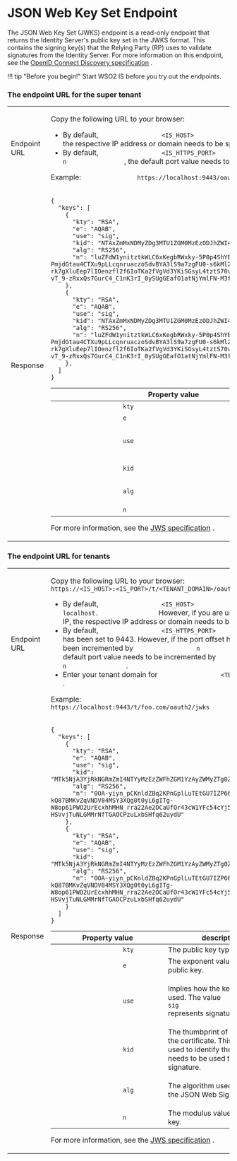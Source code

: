 # JSON Web Key Set Endpoint

The JSON Web Key Set (JWKS) endpoint is a read-only endpoint that
returns the Identity Server's public key set in the JWKS format. This
contains the signing key(s) that the Relying Party (RP) uses to validate
signatures from the Identity Server. For more information on this
endpoint, see the [OpenID Connect Discovery
specification](http://openid.net/specs/openid-connect-discovery-1_0.html)
.


!!! tip "Before you begin!"
    Start WSO2 IS before you try out the endpoints.
    

### The endpoint URL for the super tenant

<table>
<tbody>
<tr class="odd">
<td>Endpoint URL</td>
<td><div class="content-wrapper">
<p>Copy the following URL to your browser: <code>               https://&lt;IS_HOST&gt;:&lt;IS_HTTPS_PORT&gt;/oauth2/jwks              </code></p>
<div>
<ul>
<li>By default, <code>                 &lt;IS_HOST&gt;                </code> is <code>                 localhost.                </code> However, if you are using a public IP, the respective IP address or domain needs to be specified.</li>
<li>By default, <code>                 &lt;IS_HTTPS_PORT&gt;                </code> has been set to 9443. However, if the port offset has been incremented by <code>                 n                </code>, the default port value needs to be incremented by <code>                 n                </code> .</li>
</ul>
</div>
<p>Example: <code>               https://localhost:9443/oauth2/jwks              </code></p>
</div></td>
</tr>
<tr class="even">
<td>Response</td>
<td><div class="content-wrapper">
<div class="code panel pdl" style="border-width: 1px;">
<div class="codeContent panelContent pdl">
<div class="sourceCode" id="cb1" data-syntaxhighlighter-params="brush: java; gutter: false; theme: Confluence" data-theme="Confluence" style="brush: java; gutter: false; theme: Confluence"><pre class="sourceCode java"><code class="sourceCode java"><a class="sourceLine" id="cb1-1" title="1">{</a>
<a class="sourceLine" id="cb1-2" title="2">  <span class="st">&quot;keys&quot;</span>: [</a>
<a class="sourceLine" id="cb1-3" title="3">    {</a>
<a class="sourceLine" id="cb1-4" title="4">      <span class="st">&quot;kty&quot;</span>: <span class="st">&quot;RSA&quot;</span>,</a>
<a class="sourceLine" id="cb1-5" title="5">      <span class="st">&quot;e&quot;</span>: <span class="st">&quot;AQAB&quot;</span>,</a>
<a class="sourceLine" id="cb1-6" title="6">      <span class="st">&quot;use&quot;</span>: <span class="st">&quot;sig&quot;</span>,</a>
<a class="sourceLine" id="cb1-7" title="7">      <span class="st">&quot;kid&quot;</span>: <span class="st">&quot;NTAxZmMxNDMyZDg3MTU1ZGM0MzEzODJhZWI4NDNlZDU1OGFkNjFiMQ_RS256&quot;</span>,</a>
<a class="sourceLine" id="cb1-8" title="8">      <span class="st">&quot;alg&quot;</span>: <span class="st">&quot;RS256&quot;</span>,</a>
<a class="sourceLine" id="cb1-9" title="9">      <span class="st">&quot;n&quot;</span>: <span class="st">&quot;luZFdW1ynitztkWLC6xKegbRWxky-5P0p4ShYEOkHs30QI2VCuR6Qo4Bz5rTgLBrky03W1GAVrZxuvKRGj9V9-PmjdGtau4CTXu9pLLcqnruaczoSdvBYA3lS9a7zgFU0-s6kMl2EhB-rk7gXluEep7lIOenzfl2f6IoTKa2fVgVd3YKiSGsyL4tztS70vmmX121qm0sTJdKWP4HxXyqK9neolXI9fYyHOYILVNZ69z_73OOVhkh_mvTmWZLM7GM6sApmyLX6OXUp8z0pkY-vT_9-zRxxQs7GurC4_C1nK3rI_0ySUgGEafO1atNjYmlFN-M3tZX6nEcA6g94IavyQ&quot;</span></a>
<a class="sourceLine" id="cb1-10" title="10">    },</a>
<a class="sourceLine" id="cb1-11" title="11">    {</a>
<a class="sourceLine" id="cb1-12" title="12">      <span class="st">&quot;kty&quot;</span>: <span class="st">&quot;RSA&quot;</span>,</a>
<a class="sourceLine" id="cb1-13" title="13">      <span class="st">&quot;e&quot;</span>: <span class="st">&quot;AQAB&quot;</span>,</a>
<a class="sourceLine" id="cb1-14" title="14">      <span class="st">&quot;use&quot;</span>: <span class="st">&quot;sig&quot;</span>,</a>
<a class="sourceLine" id="cb1-15" title="15">      <span class="st">&quot;kid&quot;</span>: <span class="st">&quot;NTAxZmMxNDMyZDg3MTU1ZGM0MzEzODJhZWI4NDNlZDU1OGFkNjFiMQ_RSA256&quot;</span>,</a>
<a class="sourceLine" id="cb1-16" title="16">      <span class="st">&quot;alg&quot;</span>: <span class="st">&quot;RS256&quot;</span>,</a>
<a class="sourceLine" id="cb1-17" title="17">      <span class="st">&quot;n&quot;</span>: <span class="st">&quot;luZFdW1ynitztkWLC6xKegbRWxky-5P0p4ShYEOkHs30QI2VCuR6Qo4Bz5rTgLBrky03W1GAVrZxuvKRGj9V9-PmjdGtau4CTXu9pLLcqnruaczoSdvBYA3lS9a7zgFU0-s6kMl2EhB-rk7gXluEep7lIOenzfl2f6IoTKa2fVgVd3YKiSGsyL4tztS70vmmX121qm0sTJdKWP4HxXyqK9neolXI9fYyHOYILVNZ69z_73OOVhkh_mvTmWZLM7GM6sApmyLX6OXUp8z0pkY-vT_9-zRxxQs7GurC4_C1nK3rI_0ySUgGEafO1atNjYmlFN-M3tZX6nEcA6g94IavyQ&quot;</span></a>
<a class="sourceLine" id="cb1-18" title="18">    },</a>
<a class="sourceLine" id="cb1-19" title="19">  ]</a>
<a class="sourceLine" id="cb1-20" title="20">}</a></code></pre></div>
</div>
</div>
<div class="table-wrap">
<table>
<colgroup>
<col style="width: 50%" />
<col style="width: 50%" />
</colgroup>
<thead>
<tr class="header">
<th>Property value</th>
<th>description</th>
</tr>
</thead>
<tbody>
<tr class="odd">
<td><code>                   kty                  </code></td>
<td>The public key type.</td>
</tr>
<tr class="even">
<td><code>                   e                  </code></td>
<td>The exponent value of the public key.</td>
</tr>
<tr class="odd">
<td><code>                   use                  </code></td>
<td><p>Implies how the key is being used. The value <code>                    sig                   </code> represents signature.</p></td>
</tr>
<tr class="even">
<td><code>                   kid                  </code></td>
<td>The thumbprint of the certificate. This value is used to identify the key that needs to be used to verify the signature.</td>
</tr>
<tr class="odd">
<td><code>                   alg                  </code></td>
<td><p>The algorithm used to secure the JSON Web Signature.</p></td>
</tr>
<tr class="even">
<td><code>                   n                  </code></td>
<td>The modulus value of the public key.</td>
</tr>
</tbody>
</table>
</div>
<div>
<p>For more information, see the <a href="https://tools.ietf.org/html/rfc7515#section-4">JWS specification</a> .</p>
</div>
</div></td>
</tr>
</tbody>
</table>

### The endpoint URL for tenants

<table>
<tbody>
<tr class="odd">
<td>Endpoint URL</td>
<td><div class="content-wrapper">
<p>Copy the following URL to your browser: <code>               https://&lt;IS_HOST&gt;:&lt;IS_PORT&gt;/t/&lt;TENANT_DOMAIN&gt;/oauth2/jwks              </code></p>
<div>
<ul>
<li>By default, <code>                 &lt;IS_HOST&gt;                </code> is <code>                 localhost.                </code> However, if you are using a public IP, the respective IP address or domain needs to be specified.</li>
<li>By default, <code>                 &lt;IS_HTTPS_PORT&gt;                </code> has been set to 9443. However, if the port offset has been incremented by <code>                 n                </code>, the default port value needs to be incremented by <code>                 n                </code> .</li>
<li>Enter your tenant domain for <code>                 &lt;TENANT_DOMAIN&gt;                </code> .</li>
</ul>
</div>
<p>Example: <code>               https://localhost:9443/t/foo.com/oauth2/jwks              </code></p>
</div></td>
</tr>
<tr class="even">
<td>Response</td>
<td><div class="content-wrapper">
<div class="code panel pdl" style="border-width: 1px;">
<div class="codeContent panelContent pdl">
<div class="sourceCode" id="cb1" data-syntaxhighlighter-params="brush: java; gutter: false; theme: Confluence" data-theme="Confluence" style="brush: java; gutter: false; theme: Confluence"><pre class="sourceCode java"><code class="sourceCode java"><a class="sourceLine" id="cb1-1" title="1">{</a>
<a class="sourceLine" id="cb1-2" title="2">  <span class="st">&quot;keys&quot;</span>: [</a>
<a class="sourceLine" id="cb1-3" title="3">    {</a>
<a class="sourceLine" id="cb1-4" title="4">      <span class="st">&quot;kty&quot;</span>: <span class="st">&quot;RSA&quot;</span>,</a>
<a class="sourceLine" id="cb1-5" title="5">      <span class="st">&quot;e&quot;</span>: <span class="st">&quot;AQAB&quot;</span>,</a>
<a class="sourceLine" id="cb1-6" title="6">      <span class="st">&quot;use&quot;</span>: <span class="st">&quot;sig&quot;</span>,</a>
<a class="sourceLine" id="cb1-7" title="7">      <span class="st">&quot;kid&quot;</span>: <span class="st">&quot;MTk5NjA3YjRkNGRmZmI4NTYyMzEzZWFhZGM1YzAyZWMyZTg0ZGQ4Yw_RS256&quot;</span>,</a>
<a class="sourceLine" id="cb1-8" title="8">      <span class="st">&quot;alg&quot;</span>: <span class="st">&quot;RS256&quot;</span>,</a>
<a class="sourceLine" id="cb1-9" title="9">      <span class="st">&quot;n&quot;</span>: <span class="st">&quot;0OA-yiyn_pCKnldZBq2KPnGplLuTEtGU7IZP66Wf7ElhFJ-kQ87BMKvZqVNDV84MSY3XQg0t0yL6gITg-W8op61PWO2UrEcxhhMHN_rra22Ae2OCaUfOr43cW1YFc54cYj5p7v-HSVvjTuNLGMMrNfTGAOCPzuLxbSHfq62uydU&quot;</span></a>
<a class="sourceLine" id="cb1-10" title="10">    },</a>
<a class="sourceLine" id="cb1-11" title="11">    {</a>
<a class="sourceLine" id="cb1-12" title="12">      <span class="st">&quot;kty&quot;</span>: <span class="st">&quot;RSA&quot;</span>,</a>
<a class="sourceLine" id="cb1-13" title="13">      <span class="st">&quot;e&quot;</span>: <span class="st">&quot;AQAB&quot;</span>,</a>
<a class="sourceLine" id="cb1-14" title="14">      <span class="st">&quot;use&quot;</span>: <span class="st">&quot;sig&quot;</span>,</a>
<a class="sourceLine" id="cb1-15" title="15">      <span class="st">&quot;kid&quot;</span>: <span class="st">&quot;MTk5NjA3YjRkNGRmZmI4NTYyMzEzZWFhZGM1YzAyZWMyZTg0ZGQ4Yw_RS256&quot;</span>,</a>
<a class="sourceLine" id="cb1-16" title="16">      <span class="st">&quot;alg&quot;</span>: <span class="st">&quot;RS256&quot;</span>,</a>
<a class="sourceLine" id="cb1-17" title="17">      <span class="st">&quot;n&quot;</span>: <span class="st">&quot;0OA-yiyn_pCKnldZBq2KPnGplLuTEtGU7IZP66Wf7ElhFJ-kQ87BMKvZqVNDV84MSY3XQg0t0yL6gITg-W8op61PWO2UrEcxhhMHN_rra22Ae2OCaUfOr43cW1YFc54cYj5p7v-HSVvjTuNLGMMrNfTGAOCPzuLxbSHfq62uydU&quot;</span></a>
<a class="sourceLine" id="cb1-18" title="18">    }</a>
<a class="sourceLine" id="cb1-19" title="19">  ]</a>
<a class="sourceLine" id="cb1-20" title="20">}</a></code></pre></div>
</div>
</div>
<div class="table-wrap">
<table>
<colgroup>
<col style="width: 50%" />
<col style="width: 50%" />
</colgroup>
<thead>
<tr class="header">
<th>Property value</th>
<th>description</th>
</tr>
</thead>
<tbody>
<tr class="odd">
<td><code>                   kty                  </code></td>
<td>The public key type.</td>
</tr>
<tr class="even">
<td><code>                   e                  </code></td>
<td>The exponent value of the public key.</td>
</tr>
<tr class="odd">
<td><code>                   use                  </code></td>
<td><p>Implies how the key is being used. The value <code>                    sig                   </code> represents signature.</p></td>
</tr>
<tr class="even">
<td><code>                   kid                  </code></td>
<td>The thumbprint of the certificate. This value is used to identify the key that needs to be used to verify the signature.</td>
</tr>
<tr class="odd">
<td><code>                   alg                  </code></td>
<td><p>The algorithm used to secure the JSON Web Signature.</p></td>
</tr>
<tr class="even">
<td><code>                   n                  </code></td>
<td>The modulus value of the public key.</td>
</tr>
</tbody>
</table>
</div>
<div>
<p>For more information, see the <a href="https://tools.ietf.org/html/rfc7515#section-4">JWS specification</a> .</p>
</div>
</div></td>
</tr>
</tbody>
</table>
